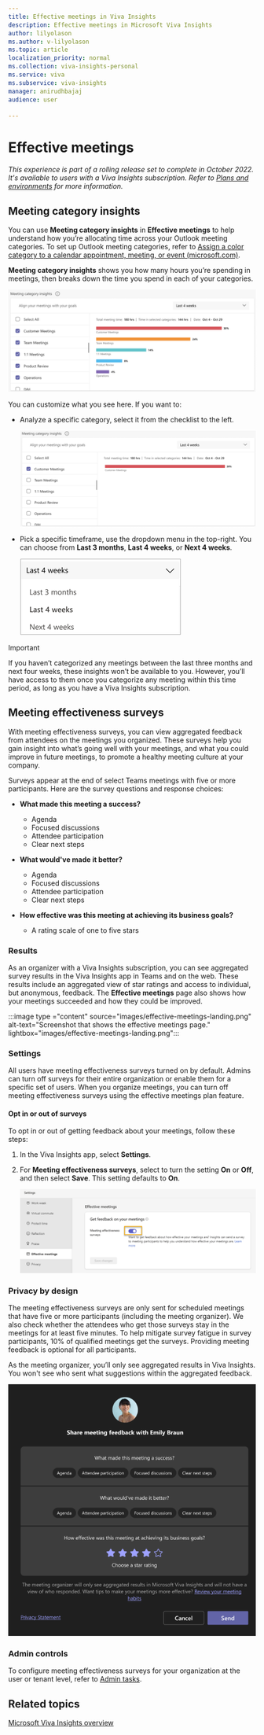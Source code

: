 ```yaml
---
title: Effective meetings in Viva Insights  
description: Effective meetings in Microsoft Viva Insights
author: lilyolason
ms.author: v-lilyolason
ms.topic: article
localization_priority: normal 
ms.collection: viva-insights-personal
ms.service: viva
ms.subservice: viva-insights
manager: anirudhbajaj
audience: user

---
```


# Effective meetings

*This experience is part of a rolling release set to complete in October 2022. It's available to users with a Viva Insights subscription. Refer to [Plans and environments](../Overview/plans-environments.md) for more information.*

## Meeting category insights

You can use **Meeting category insights** in **Effective meetings** to help understand how you’re allocating time across your Outlook meeting categories.
To set up Outlook meeting categories, refer to [Assign a color category to a calendar appointment, meeting, or event (microsoft.com)](https://support.microsoft.com/office/assign-a-color-category-to-a-calendar-appointment-meeting-or-event-750596d9-707d-4412-8c0e-7fdc0fc52527).
  
**Meeting category insights** shows you how many hours you’re spending in meetings, then breaks down the time you spend in each of your categories.

![Screenshot that shows the Meeting category insights page.](Images/meeting-category-insights.png)

You can customize what you see here. If you want to:

* Analyze a specific category, select it from the checklist to the left.

    ![Screenshot that shows one category selected.](Images/meeting-category-insights-customer-meetings.png)

* Pick a specific timeframe, use the dropdown menu in the top-right. You can choose from **Last 3 months**, **Last 4 weeks**, or **Next 4 weeks**.

    ![Screenshot that shows the time frame dropdown list.](Images/meeting-category-insights-time-frame.png)

>[!Important]
>If you haven’t categorized any meetings between the last three months and next four weeks, these insights won’t be available to you. However, you’ll have access to them once you categorize any meeting within this time period, as long as you have a Viva Insights subscription.

## Meeting effectiveness surveys

With meeting effectiveness surveys, you can view aggregated feedback from attendees on the meetings you organized. These surveys help you gain insight into what’s going well with your meetings, and what you could improve in future meetings, to promote a healthy meeting culture at your company.

Surveys appear at the end of select Teams meetings with five or more participants. Here are the survey questions and response choices:

* **What made this meeting a success?**
    * Agenda
    * Focused discussions
    * Attendee participation
    * Clear next steps

* **What would've made it better?**
    * Agenda
    * Focused discussions
    * Attendee participation
    * Clear next steps

* **How effective was this meeting at achieving its business goals?**

    * A rating scale of one to five stars

### Results

As an organizer with a Viva Insights subscription, you can see aggregated survey results in the Viva Insights app in Teams and on the web. These results include an aggregated view of star ratings and access to individual, but anonymous, feedback. The **Effective meetings** page also shows how your meetings succeeded and how they could be improved.


:::image type ="content" source="images/effective-meetings-landing.png" alt-text="Screenshot that shows the effective meetings page." lightbox="images/effective-meetings-landing.png":::

### Settings

All users have meeting effectiveness surveys turned on by default. Admins can turn off surveys for their entire organization or enable them for a specific set of users. When you organize meetings, you can turn off meeting effectiveness surveys using the effective meetings plan feature.

#### Opt in or out of surveys

To opt in or out of getting feedback about your meetings, follow these steps:

1. In the Viva Insights app, select **Settings**.
2. For **Meeting effectiveness surveys**, select to turn the setting **On** or **Off**, and then select **Save**. This setting defaults to **On**.

    ![Screenshot that shows Effective meeting settings.](images/meeting-effectiveness-settings.png)

### Privacy by design

The meeting effectiveness surveys are only sent for scheduled meetings that have five or more participants (including the meeting organizer). We also check whether the attendees who get those surveys stay in the meetings for at least five minutes. To help mitigate survey fatigue in survey participants, 10% of qualified meetings get the surveys. Providing meeting feedback is optional for all participants.

As the meeting organizer, you’ll only see aggregated results in Viva Insights. You won't see who sent what suggestions within the aggregated feedback.

![Screenshot that shows the feedback survey.](images/effective-meetings-share-feedback.png)

### Admin controls

To configure meeting effectiveness surveys for your organization at the user or tenant level, refer to [Admin tasks](./viva-teams-app-admin-tasks.md#configure-meeting-effectiveness-surveys).

## Related topics

[Microsoft Viva Insights overview](viva-teams-app.md)
